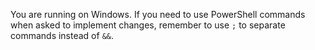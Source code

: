 You are running on Windows. If you need to use PowerShell commands when asked to implement changes, remember to use `;` to separate commands instead of `&&`.